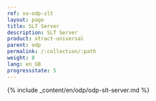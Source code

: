 ```yaml
---
ref: xu-odp-slt
layout: page
title: SLT Server
description: SLT Server
product: xtract-universal
parent: odp
permalink: /:collection/:path
weight: 8
lang: en_GB
progressstate: 5
---
```


{% include _content/en/odp/odp-slt-server.md %} 
